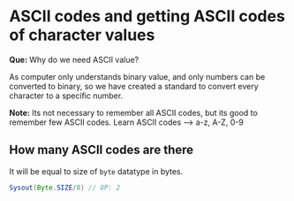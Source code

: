 # ASCII codes and getting ASCII codes of character values

**Que:** Why do we need ASCII value?

As computer only understands binary value, and only numbers can be converted to binary, so we have created a standard to convert every character to a specific number.

**Note:** Its not necessary to remember all ASCII codes, but its good to remember few ASCII codes.
Learn ASCII codes --> a-z, A-Z, 0-9

## How many ASCII codes are there

It will be equal to size of `byte` datatype in bytes.

```java
Sysout(Byte.SIZE/8) // OP: 2
```

<!-- -->
